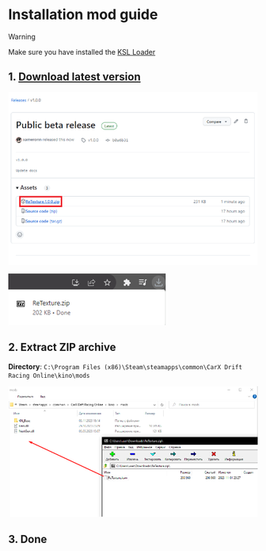 # Installation mod guide

> [!WARNING]
> Make sure you have installed the [KSL Loader](https://github.com/trbflxr/ksl/blob/master/doc/guide/install.md)

## 1. [Download latest version](https://github.com/xameronn/ReTexture/releases/latest)

![releases](./images/releases.png)

![download](./images/downloadmod.png)

## 2. Extract ZIP archive
**Directory**: `C:\Program Files (x86)\Steam\steamapps\common\CarX Drift Racing Online\kino\mods`

![extractArchive](./images/extractArchive.png)

## 3. Done